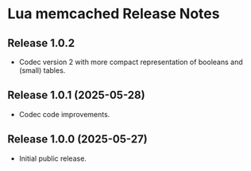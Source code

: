 # Lua memcached Release Notes


## Release 1.0.2

- Codec version 2 with more compact representation of booleans and (small) tables.


## Release 1.0.1 (2025-05-28)

- Codec code improvements.


## Release 1.0.0 (2025-05-27)

- Initial public release.